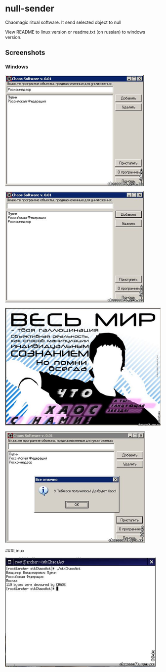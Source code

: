 # null-sender
Chaomagic ritual software. It send selected object to null

View README to linux version or readme.txt (on russian) to windows version.

## Screenshots

### Windows

![Scr01](https://raw.githubusercontent.com/tolik-punkoff/null-sender/master/screnshoots/20150413214144.png)

![Scr02](https://raw.githubusercontent.com/tolik-punkoff/null-sender/master/screnshoots/20150413215144.png)

![Scr03](https://raw.githubusercontent.com/tolik-punkoff/null-sender/master/screnshoots/20150413215239.png)

![Scr04](https://raw.githubusercontent.com/tolik-punkoff/null-sender/master/screnshoots/20150413215449.png)

###Linux

![Linux](https://raw.githubusercontent.com/tolik-punkoff/null-sender/master/screnshoots/linux.jpg)